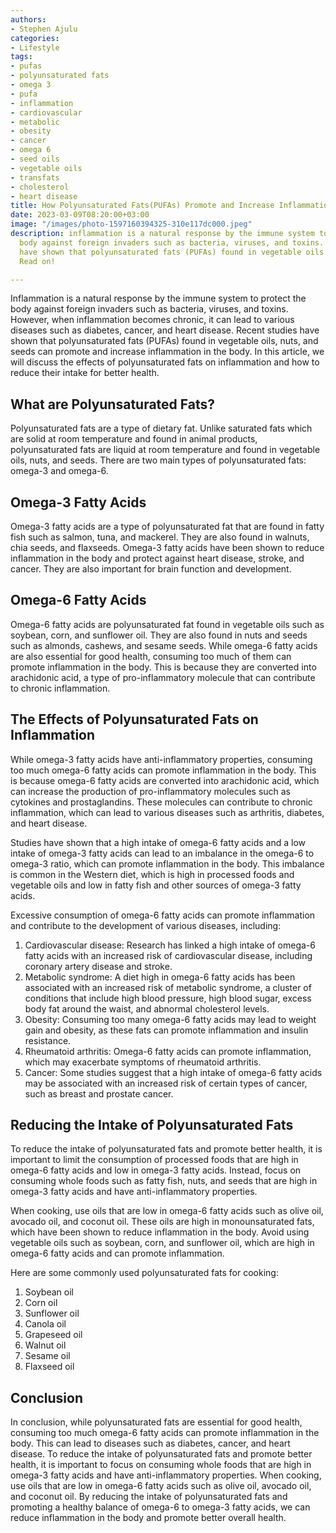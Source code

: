 ```yaml
---
authors:
- Stephen Ajulu
categories:
- Lifestyle
tags:
- pufas
- polyunsaturated fats
- omega 3
- pufa
- inflammation
- cardiovascular
- metabolic
- obesity
- cancer
- omega 6
- seed oils
- vegetable oils
- transfats
- cholesterol
- heart disease
title: How Polyunsaturated Fats(PUFAs) Promote and Increase Inflammation
date: 2023-03-09T08:20:00+03:00
image: "/images/photo-1597160394325-310e117dc000.jpeg"
description: inflammation is a natural response by the immune system to protect the
  body against foreign invaders such as bacteria, viruses, and toxins. Recent studies
  have shown that polyunsaturated fats (PUFAs) found in vegetable oils can cause inflammation.
  Read on!

---
```

Inflammation is a natural response by the immune system to protect the body against foreign invaders such as bacteria, viruses, and toxins. However, when inflammation becomes chronic, it can lead to various diseases such as diabetes, cancer, and heart disease. Recent studies have shown that polyunsaturated fats (PUFAs) found in vegetable oils, nuts, and seeds can promote and increase inflammation in the body. In this article, we will discuss the effects of polyunsaturated fats on inflammation and how to reduce their intake for better health.

## What are Polyunsaturated Fats?

Polyunsaturated fats are a type of dietary fat. Unlike saturated fats which are solid at room temperature and found in animal products, polyunsaturated fats are liquid at room temperature and found in vegetable oils, nuts, and seeds. There are two main types of polyunsaturated fats: omega-3 and omega-6.

## Omega-3 Fatty Acids

Omega-3 fatty acids are a type of polyunsaturated fat that are found in fatty fish such as salmon, tuna, and mackerel. They are also found in walnuts, chia seeds, and flaxseeds. Omega-3 fatty acids have been shown to reduce inflammation in the body and protect against heart disease, stroke, and cancer. They are also important for brain function and development.

## Omega-6 Fatty Acids

Omega-6 fatty acids are polyunsaturated fat found in vegetable oils such as soybean, corn, and sunflower oil. They are also found in nuts and seeds such as almonds, cashews, and sesame seeds. While omega-6 fatty acids are also essential for good health, consuming too much of them can promote inflammation in the body. This is because they are converted into arachidonic acid, a type of pro-inflammatory molecule that can contribute to chronic inflammation.

## The Effects of Polyunsaturated Fats on Inflammation

While omega-3 fatty acids have anti-inflammatory properties, consuming too much omega-6 fatty acids can promote inflammation in the body. This is because omega-6 fatty acids are converted into arachidonic acid, which can increase the production of pro-inflammatory molecules such as cytokines and prostaglandins. These molecules can contribute to chronic inflammation, which can lead to various diseases such as arthritis, diabetes, and heart disease.

Studies have shown that a high intake of omega-6 fatty acids and a low intake of omega-3 fatty acids can lead to an imbalance in the omega-6 to omega-3 ratio, which can promote inflammation in the body. This imbalance is common in the Western diet, which is high in processed foods and vegetable oils and low in fatty fish and other sources of omega-3 fatty acids.

Excessive consumption of omega-6 fatty acids can promote inflammation and contribute to the development of various diseases, including:

1. Cardiovascular disease: Research has linked a high intake of omega-6 fatty acids with an increased risk of cardiovascular disease, including coronary artery disease and stroke.
2. Metabolic syndrome: A diet high in omega-6 fatty acids has been associated with an increased risk of metabolic syndrome, a cluster of conditions that include high blood pressure, high blood sugar, excess body fat around the waist, and abnormal cholesterol levels.
3. Obesity: Consuming too many omega-6 fatty acids may lead to weight gain and obesity, as these fats can promote inflammation and insulin resistance.
4. Rheumatoid arthritis: Omega-6 fatty acids can promote inflammation, which may exacerbate symptoms of rheumatoid arthritis.
5. Cancer: Some studies suggest that a high intake of omega-6 fatty acids may be associated with an increased risk of certain types of cancer, such as breast and prostate cancer.

## Reducing the Intake of Polyunsaturated Fats

To reduce the intake of polyunsaturated fats and promote better health, it is important to limit the consumption of processed foods that are high in omega-6 fatty acids and low in omega-3 fatty acids. Instead, focus on consuming whole foods such as fatty fish, nuts, and seeds that are high in omega-3 fatty acids and have anti-inflammatory properties.

When cooking, use oils that are low in omega-6 fatty acids such as olive oil, avocado oil, and coconut oil. These oils are high in monounsaturated fats, which have been shown to reduce inflammation in the body. Avoid using vegetable oils such as soybean, corn, and sunflower oil, which are high in omega-6 fatty acids and can promote inflammation.

Here are some commonly used polyunsaturated fats for cooking:

1. Soybean oil
2. Corn oil
3. Sunflower oil
4. Canola oil
5. Grapeseed oil
6. Walnut oil
7. Sesame oil
8. Flaxseed oil

## Conclusion

In conclusion, while polyunsaturated fats are essential for good health, consuming too much omega-6 fatty acids can promote inflammation in the body. This can lead to diseases such as diabetes, cancer, and heart disease. To reduce the intake of polyunsaturated fats and promote better health, it is important to focus on consuming whole foods that are high in omega-3 fatty acids and have anti-inflammatory properties. When cooking, use oils that are low in omega-6 fatty acids such as olive oil, avocado oil, and coconut oil. By reducing the intake of polyunsaturated fats and promoting a healthy balance of omega-6 to omega-3 fatty acids, we can reduce inflammation in the body and promote better overall health.
